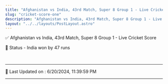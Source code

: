 ```yaml
---
title: "Afghanistan vs India, 43rd Match, Super 8 Group 1 - Live Cricket Score"
slug: "cricket-score-one"
description: "Afghanistan vs India, 43rd Match, Super 8 Group 1 - Live Cricket Score - India won by 47 runs."
layout: "../../layouts/PostLayout.astro"
--- 
```


✅ Afghanistan vs India, 43rd Match, Super 8 Group 1 - Live Cricket Score

📑 Status - India won by 47 runs

<br />

***

📝 Last Updated on : 6/20/2024, 11:39:59 PM

***

